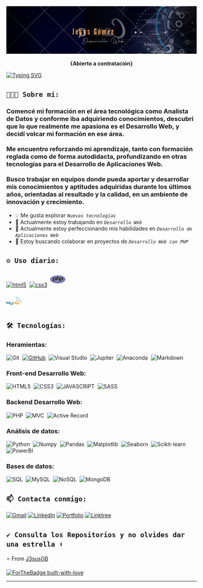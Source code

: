 <!--
All inbuilt themes :-
dark, radical, merko, gruvbox, tokyonight, onedark, cobalt, synthwave, highcontrast, dracula, github_dark
-->

<div align="center">
  <img src="Banner_Daw.png" alt="Logo" width="1150">
</div>  

<p align="center"><strong>{Abierto a contratación}</strong></p>

[![Typing SVG](https://readme-typing-svg.demolab.com?font=khand&weight=900&size=30&pause=1000&color=F7840B&center=true&multiline=true&width=435&lines=%F0%9F%91%8B%C2%A1Hola+mundo!+Soy+Jes%C3%BAs)](https://git.io/typing-svg)

## `👨🏻‍💻 Sobre mí:`

<div>
  <h3>
   Comencé mi formación en el área tecnológica como Analista de Datos y conforme iba adquiriendo conocimientos, descubrí que lo que realmente me apasiona es el Desarrollo Web, y decidí volcar mi formación en ese área. 
   <br>
   <br>
   Me encuentro reforzando mi aprendizaje, tanto con formación reglada como de forma autodidacta, profundizando en otras tecnologías para el Desarrollo de Aplicaciones Web.
    <br>
    <br>
    Busco trabajar en equipos donde pueda aportar y desarrollar mis conocimientos y aptitudes adquiridas durante los últimos años, orientadas al resultado y la calidad, en un ambiente de innovación y crecimiento.
  </h3>
</div>

- 💡 Me gusta explorar  *`Nuevas tecnologías`*
- 🔭 Actualmente estoy trabajando en *`Desarrollo Web`* 
- 🌱 Actualmente estoy perfeccionando mis habilidades en  *`Desarrollo de Aplicaciones Web`*
- 👯 Estoy buscando colaborar en proyectos de *`Desarrollo Web con PHP`*

## `⚙️ Uso diario:` 

<a href="https://developer.mozilla.org/en-US/docs/Web/HTML" target="_blank" rel="noreferrer"> <img src="https://cdn.jsdelivr.net/gh/devicons/devicon/icons/html5/html5-original-wordmark.svg" alt="html5" width="40" height="40"/></a>&nbsp; 
<a href="https://developer.mozilla.org/en-US/docs/Web/CSS" target="_blank" rel="noreferrer"> <img src="https://cdn.jsdelivr.net/gh/devicons/devicon/icons/css3/css3-original-wordmark.svg" alt="css3" width="40" height="40"/></a>&nbsp;
<a href="https://developer.mozilla.org/en-US/docs/Web/CSS" target="_blank" rel="noreferrer"> <img src="php.svg" alt="css3" width="40" height="40"/></a>&nbsp;
<!-- <a href="https://www.python.org" target="_blank" rel="noreferrer"> <img src="https://raw.githubusercontent.com/devicons/devicon/master/icons/python/python-original.svg" alt="python" width="40" height="40"/></a>&nbsp; -->
<a href="https://www.mysql.com/" target="_blank"> <img src="https://raw.githubusercontent.com/devicons/devicon/master/icons/mysql/mysql-original-wordmark.svg" alt="mysql" width="40" height="40"/></a>&nbsp; 
<!-- <a href="https://www.mongodb.com/" target="_blank"> <img src="https://raw.githubusercontent.com/devicons/devicon/master/icons/mongodb/mongodb-original-wordmark.svg" alt="mysql" width="40" height="40"/></a>&nbsp;  -->

## `🛠 Tecnologías:`
### Heramientas:

![Git](https://img.shields.io/badge/-Git-05122A?style=flat&logo=git&logoColor=F05032)&nbsp;
[![GitHub](https://img.shields.io/badge/-GitHub-05122A?style=flat&logo=github&logoColor=lightgrey&link=https://github.com/Nahuel-DevOne)](https://github.com/Nahuel-DevOne)&nbsp;
![Visual Studio](https://img.shields.io/badge/-VSCODE-05122A?style=flat&logo=Visual-Studio-Code&logoColor=007ACC&link=https://code.visualstudio.com/)&nbsp;
![Jupiter](https://img.shields.io/badge/-Jupyter-05122A?style=flat&logo=jupyter)&nbsp;
![Anaconda](https://img.shields.io/badge/-Anaconda-05122A?style=flat&logo=anaconda)&nbsp;
![Markdown](https://img.shields.io/badge/-Markdown-05122A?style=flat&logo=markdown)&nbsp;

### Front-end Desarrollo Web:
![HTML5](https://img.shields.io/badge/-HTML5-05122A?style=flat&logo=html5&logoColor=F05032&link=https://developer.mozilla.org/es/docs/Glossary/HTML5)&nbsp;
![CSS3](https://img.shields.io/badge/-CSS3-05122A?style=flat&logo=CSS3&logoColor=1572B6)&nbsp;
![JAVASCRIPT](https://img.shields.io/badge/-JAVASCRIPT-05122A?style=flat&logo=JavaScript&logoColor=F7DF1E)&nbsp;
![SASS](https://img.shields.io/badge/-SASS-05122A?style=flat&logo=Sass&logoColor=CC6699)&nbsp;



### Backend Desarrollo Web:
![PHP](https://img.shields.io/badge/-PHP-05122A?style=flat&logo=PHP&logoColor=777BB4)&nbsp;
![MVC](https://img.shields.io/badge/-Model%20View%20Controller-05122A?style=flat&logo=diagrams.net&logoColor=orange)&nbsp;
![Active Record](https://img.shields.io/badge/-Active%20Record-05122A?style=flat&logo=gear&logoColor=gray)&nbsp;



### Análisis de datos:

![Python](https://img.shields.io/badge/-Python-05122A?style=flat&logo=python&logoColor=blue)&nbsp;
![Numpy](https://img.shields.io/badge/-Numpy-05122A?style=flat&logo=numpy&logoColor=55a6ca)&nbsp;
![Pandas](https://img.shields.io/badge/-Pandas-05122A?style=flat&logo=pandas&logoColor=white)&nbsp;
![Matplotlib](https://img.shields.io/badge/-Matplotlib-05122A?style=flat&logo=matplotlib&logoColor=white)&nbsp;
![Seaborn](https://img.shields.io/badge/-Seaborn-05122A?style=flat&logo=Seaborn&logoColor=white)&nbsp;
![Scikit-learn](https://img.shields.io/badge/-Scikit_Learn-05122A?style=flat&logo=scikit-learn&logoColor=white)&nbsp;
![PowerBI](https://img.shields.io/badge/-Power_BI-05122A?style=flat&logo=power-bi&logoColor=yellow)

### Bases de datos:

![SQL](https://img.shields.io/badge/-SQL:-05122A?style=flat&logo=sql&logoColor=FFA611)&nbsp;
![MySQL](https://img.shields.io/badge/-MySQL-05122A?style=flat&logo=MySQL&logoColor=FFA611)&nbsp;
![NoSQL](https://img.shields.io/badge/-NoSQL:-05122A?style=flat&logo=NoSQL&logoColor=lightgreen)&nbsp;
![MongoDB](https://img.shields.io/badge/-MongoDB-05122A?style=flat&logo=mongoDB&logoColor=lightgreen)&nbsp;


<!-- ![C](https://img.shields.io/badge/-C-05122A?style=flat&logo=C&logoColor=A8B9CC)&nbsp;
![C++](https://img.shields.io/badge/-C++-05122A?style=flat&logo=C%2B%2B&logoColor=00599C)&nbsp;
![R (Statistics)](https://img.shields.io/badge/-R-05122A?style=flat&logo=R&logoColor=276DC3) -->


<!-- alternative: How to reach me -->
## `📫 Contacta conmigo:`

[![Gmail](https://img.shields.io/badge/-GMAIL-D14836?style=for-the-badge&logo=gmail&logoColor=white)](mailto:jgomezbeltran88@gmail.com)
[![LinkedIn](https://img.shields.io/badge/LinkedIn-informational?style=for-the-badge&logo=linkedin&logoColor=fff&color=0077B5)](https://www.linkedin.com/in/jesusgb-dev/)
[![Portfolio](https://img.shields.io/badge/-Portfolio-lightgray?style=for-the-badge&logo=stackoverflow&logoColor=white)](https://j3susgb.github.io/Portfolio/)
[![Linktree](https://img.shields.io/badge/-Linktree-323330?style=for-the-badge&logo=linktree&logoColor=#41e45f)](https://linktr.ee/jesusgb)

## `✔️ Consulta los Repositorios y no olvides dar una estrella ⬇️`

:star: From [J3susGB](https://github.com/J3susGB?tab=repositories)

[![ForTheBadge built-with-love](http://ForTheBadge.com/images/badges/built-with-love.svg)](hhttps://github.com/J3susGB?tab=repositories)  

 
***************************************************************
